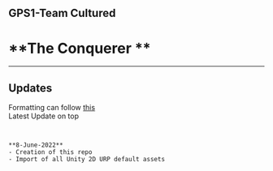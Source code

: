 ## GPS1-Team Cultured
# **The Conquerer **

---
## **Updates**
Formatting can follow [this](https://docs.github.com/en/get-started/writing-on-github/getting-started-with-writing-and-formatting-on-github/basic-writing-and-formatting-syntax)
<br/>Latest Update on top
<!-- Start of updates -->
```


**8-June-2022**
- Creation of this repo
- Import of all Unity 2D URP default assets


```
<!-- End of updates -->
